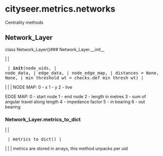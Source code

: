 # cityseer.metrics.networks

Centrality methods

## Network\_Layer

class Network_Layer()### Network\_Layer.\_\_init\_\_

 | <FuncSignature>
 | <pre>
 | __init__(node_uids,
 |          node_data,
 |          edge_data,
 |          node_edge_map,
 |          distances = None,
 |          betas = None,
 |          min_threshold_wt = checks.def_min_thresh_wt)
 | </pre>
 | </FuncSignature>
 | 
 | NODE MAP:
0 - x
1 - y
2 - live

EDGE MAP:
0 - start node
1 - end node
2 - length in metres
3 - sum of angular travel along length
4 - impedance factor
5 - in bearing
6 - out bearing

### Network\_Layer.metrics\_to\_dict

 | <FuncSignature>
 | <pre>
 | metrics_to_dict()
 | </pre>
 | </FuncSignature>
 | 
 | metrics are stored in arrays, this method unpacks per uid

